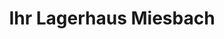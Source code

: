 ---
title: "Ihr Lagerhaus Miesbach"
url: /miesbach/ihr-lagerhaus-miesbach-wallenburger-strasse/
shop: Landwirtschaftlich
---
